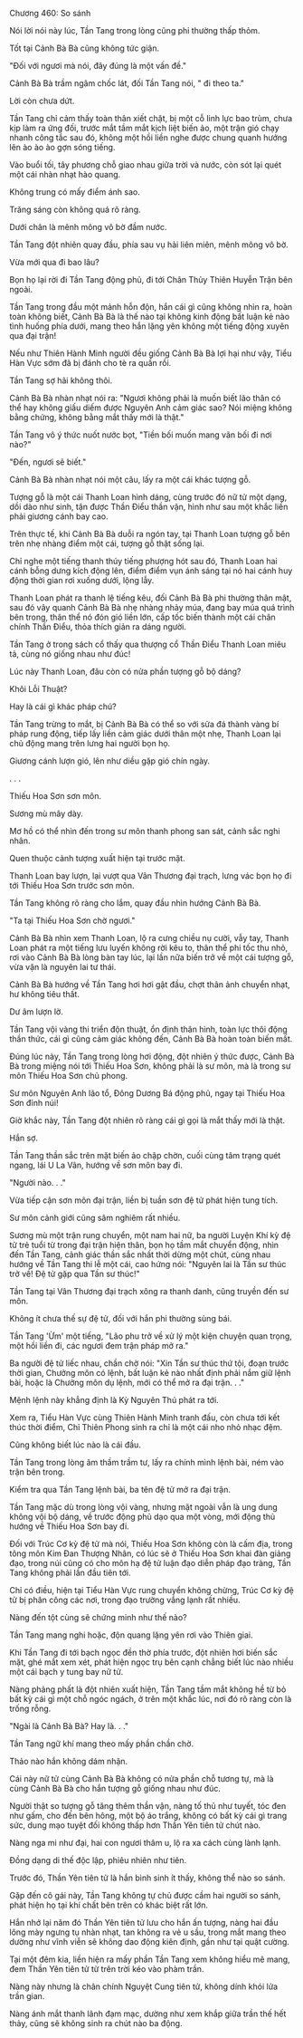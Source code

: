 




Chương 460: So sánh


Nói lời nói này lúc, Tần Tang trong lòng cũng phi thường thấp thỏm.

Tốt tại Cảnh Bà Bà cũng không tức giận.

"Đối với ngươi mà nói, đây đúng là một vấn đề."

Cảnh Bà Bà trầm ngâm chốc lát, đối Tần Tang nói, " đi theo ta."

Lời còn chưa dứt.

Tần Tang chỉ cảm thấy toàn thân xiết chặt, bị một cỗ linh lực bao trùm, chưa kịp làm ra ứng đối, trước mắt tầm mắt kịch liệt biến ảo, một trận gió chạy nhanh công tắc sau đó, không một hồi liền nghe được chung quanh hướng lên ào ào ào gợn sóng tiếng.

Vào buổi tối, tây phương chỗ giao nhau giữa trời và nước, còn sót lại quét một cái nhàn nhạt hào quang.

Không trung có mấy điểm ánh sao.

Trăng sáng còn không quá rõ ràng.

Dưới chân là mênh mông vô bờ đầm nước.

Tần Tang đột nhiên quay đầu, phía sau vụ hải liên miên, mênh mông vô bờ.

Vừa mới qua đi bao lâu?

Bọn họ lại rời đi Tần Tang động phủ, đi tới Chân Thủy Thiên Huyễn Trận bên ngoài.

Tần Tang trong đầu một mảnh hỗn độn, hắn cái gì cũng không nhìn ra, hoàn toàn không biết, Cảnh Bà Bà là thế nào tại không kinh động bất luận kẻ nào tình huống phía dưới, mang theo hắn lặng yên không một tiếng động xuyên qua đại trận!

Nếu như Thiên Hành Minh người đều giống Cảnh Bà Bà lợi hại như vậy, Tiểu Hàn Vực sớm đã bị đánh cho tè ra quần rồi.

Tần Tang sợ hãi không thôi.

Cảnh Bà Bà nhàn nhạt nói ra: "Ngươi không phải là muốn biết lão thân có thể hay không giấu diếm được Nguyên Anh cảm giác sao? Nói miệng không bằng chứng, không bằng mắt thấy mới là thật."

Tần Tang vô ý thức nuốt nước bọt, "Tiền bối muốn mang vãn bối đi nơi nào?"

"Đến, ngươi sẽ biết."

Cảnh Bà Bà nhàn nhạt nói một câu, lấy ra một cái khác tượng gỗ.

Tượng gỗ là một cái Thanh Loan hình dáng, cùng trước đó nữ tử một dạng, dồi dào như sinh, tận được Thần Điểu thần vận, hình như sau một khắc liền phải giương cánh bay cao.

Trên thực tế, khi Cảnh Bà Bà duỗi ra ngón tay, tại Thanh Loan tượng gỗ bên trên nhẹ nhàng điểm một cái, tượng gỗ thật sống lại.

Chỉ nghe một tiếng thanh thúy tiếng phượng hót sau đó, Thanh Loan hai cánh bỗng dưng kích động lên, điểm điểm vụn ánh sáng tại nó hai cánh huy động thời gian rơi xuống dưới, lộng lẫy.

Thanh Loan phát ra thanh lệ tiếng kêu, đối Cảnh Bà Bà phi thường thân mật, sau đó vây quanh Cảnh Bà Bà nhẹ nhàng nhảy múa, đang bay múa quá trình bên trong, thân thể nó đón gió liền lớn, cấp tốc biến thành một cái chân chính Thần Điểu, thỏa thích giản ra dáng người.

Tần Tang ở trong sách cổ thấy qua thượng cổ Thần Điểu Thanh Loan miêu tả, cùng nó giống nhau như đúc!

Lúc này Thanh Loan, đâu còn có nửa phần tượng gỗ bộ dáng?

Khôi Lỗi Thuật?

Hay là cái gì khác pháp chú?

Tần Tang trừng to mắt, bị Cảnh Bà Bà có thể so với sửa đá thành vàng bí pháp rung động, tiếp lấy liền cảm giác dưới thân một nhẹ, Thanh Loan lại chủ động mang trên lưng hai người bọn họ.

Giương cánh lượn gió, lên như diều gặp gió chín ngày.

. . .

Thiếu Hoa Sơn sơn môn.

Sương mù mây dày.

Mơ hồ có thể nhìn đến trong sư môn thanh phong san sát, cảnh sắc nghi nhân.

Quen thuộc cảnh tượng xuất hiện tại trước mặt.

Thanh Loan bay lượn, lại vượt qua Vân Thương đại trạch, lưng vác bọn họ đi tới Thiếu Hoa Sơn trước sơn môn.

Tần Tang không rõ ràng cho lắm, quay đầu nhìn hướng Cảnh Bà Bà.

"Ta tại Thiếu Hoa Sơn chờ ngươi."

Cảnh Bà Bà nhìn xem Thanh Loan, lộ ra cưng chiều nụ cười, vẫy tay, Thanh Loan phát ra một tiếng lưu luyến không rời kêu to, thân thể phi tốc thu nhỏ, rơi vào Cảnh Bà Bà lòng bàn tay lúc, lại lần nữa biến trở về một cái tượng gỗ, vừa vặn là nguyên lai tư thái.

Cảnh Bà Bà hướng về Tần Tang hơi hơi gật đầu, chợt thân ảnh chuyển nhạt, hư không tiêu thất.

Dư âm lượn lờ.

Tần Tang vội vàng thi triển độn thuật, ổn định thân hình, toàn lực thôi động thần thức, cái gì cũng cảm giác không đến, Cảnh Bà Bà hoàn toàn biến mất.

Đúng lúc này, Tần Tang trong lòng hơi động, đột nhiên ý thức được, Cảnh Bà Bà trong miệng nói tới Thiếu Hoa Sơn, không phải là sư môn, mà là trong sư môn Thiếu Hoa Sơn chủ phong.

Sư môn Nguyên Anh lão tổ, Đông Dương Bá động phủ, ngay tại Thiếu Hoa Sơn đỉnh núi!

Giờ khắc này, Tần Tang đột nhiên rõ ràng cái gì gọi là mắt thấy mới là thật.

Hắn sợ.

Tần Tang thần sắc trên mặt biến ảo chập chờn, cuối cùng tâm trạng quét ngang, lái U La Vân, hướng về sơn môn bay đi.

"Người nào. . ."

Vừa tiếp cận sơn môn đại trận, liền bị tuần sơn đệ tử phát hiện tung tích.

Sư môn cảnh giới cũng sâm nghiêm rất nhiều.

Sương mù một trận rung chuyển, một nam hai nữ, ba người Luyện Khí kỳ đệ tử trẻ tuổi từ trong đại trận hiện thân, bọn họ tầm mắt chuyển động, nhìn đến Tần Tang, cảnh giác thần sắc nhất thời dừng một chút, cùng nhau hướng về Tần Tang thi lễ một cái, cao hứng nói: "Nguyên lai là Tần sư thúc trở về! Đệ tử gặp qua Tần sư thúc!"

Tần Tang tại Vân Thương đại trạch xông ra thanh danh, cũng truyền đến sư môn.

Không ít chưa thế sự đệ tử, đối với hắn phi thường sùng bái.

Tần Tang 'Ừm' một tiếng, "Lão phu trở về xử lý một kiện chuyện quan trọng, một hồi liền đi, các ngươi đem trận pháp mở ra."

Ba người đệ tử liếc nhau, chần chờ nói: "Xin Tần sư thúc thứ tội, đoạn trước thời gian, Chưởng môn có lệnh, bất luận kẻ nào nhất định phải nắm giữ lệnh bài, hoặc là Chưởng môn dụ lệnh, mới có thể mở ra đại trận. . ."

Mệnh lệnh này khẳng định là Kỳ Nguyên Thú phát ra tới.

Xem ra, Tiểu Hàn Vực cùng Thiên Hành Minh tranh đấu, còn chưa tới kết thúc thời điểm, Chỉ Thiên Phong sinh ra chỉ là một cái nho nhỏ nhạc đệm.

Cũng không biết lúc nào là cái đầu.

Tần Tang trong lòng âm thầm trầm tư, lấy ra chính mình lệnh bài, ném vào trận bên trong.

Kiểm tra qua Tần Tang lệnh bài, ba tên đệ tử mở ra đại trận.

Tần Tang mặc dù trong lòng vội vàng, nhưng mặt ngoài vẫn là ung dung không vội bộ dáng, về trước động phủ dạo qua một vòng, mới động thủ hướng về Thiếu Hoa Sơn bay đi.

Đối với Trúc Cơ kỳ đệ tử mà nói, Thiếu Hoa Sơn không còn là cấm địa, trong tông môn Kim Đan Thượng Nhân, có lúc sẽ ở Thiếu Hoa Sơn khai đàn giảng đạo, trong núi cũng có cho môn hạ đệ tử luận đạo diễn pháp đạo tràng, Tần Tang không phải lần đầu tiên tới.

Chỉ có điều, hiện tại Tiểu Hàn Vực rung chuyển không chừng, Trúc Cơ kỳ đệ tử bị phân công các nơi, trong đạo trường vắng lạnh rất nhiều.

Nàng đến tột cùng sẽ chứng minh như thế nào?

Tần Tang mang nghi hoặc, độn quang lặng yên rơi vào Thiên giai.

Khi Tần Tang đi tới bạch ngọc đền thờ phía trước, đột nhiên hơi biến sắc mặt, ghé mắt xem xét, phát hiện ngọc trụ bên cạnh chẳng biết lúc nào nhiều một cái bạch y tung bay nữ tử.

Nàng phảng phất là đột nhiên xuất hiện, Tần Tang tầm mắt không hề từ bỏ bất kỳ cái gì một chỗ ngóc ngách, ở trên một khắc lúc, nơi đó rõ ràng còn là trống rỗng.

"Ngài là Cảnh Bà Bà? Hay là. . ."

Tần Tang ngữ khí mang theo mấy phần chần chờ.

Thảo nào hắn không dám nhận.

Cái này nữ tử cùng Cảnh Bà Bà không có nửa phần chỗ tương tự, mà là cùng Cảnh Bà Bà cho hắn tượng gỗ giống nhau như đúc.

Người thật so tượng gỗ tăng thêm thần vận, nàng tố thủ như tuyết, tóc đen như gấm, cho đến bên hông, một bộ áo trắng, không có bất kỳ cái gì trang sức, dung mạo tuyệt đối không thấp hơn Thần Yên tiên tử chút nào.

Nàng nga mi như đại, hai con ngươi thâm u, lộ ra xa cách cùng lành lạnh.

Đồng dạng di thế độc lập, phiêu nhiên như tiên.

Trước đó, Thần Yên tiên tử là hắn bình sinh ít thấy, không thể nào so sánh.

Gặp đến cô gái này, Tần Tang không tự chủ được cầm hai người so sánh, phát hiện họ tại khí chất bên trên có khác biệt rất lớn.

Hắn nhớ lại năm đó Thần Yên tiên tử lưu cho hắn ấn tượng, nàng hai đầu lông mày ngưng tụ nhàn nhạt, tan không ra vẻ u sầu, trong mắt mang theo dường như vĩnh viễn sẽ không dao động kiên định, gần như tại quật cường.

Tại một đêm kia, liền hiện ra mấy phần Tần Tang xem không hiểu mê mang, đem Thần Yên tiên tử từ trên trời kéo vào phàm trần.

Nàng này nhưng là chân chính Nguyệt Cung tiên tử, không dính khói lửa trần gian.

Nàng ánh mắt thanh lãnh đạm mạc, dường như xem khắp giữa trần thế hết thảy, cũng sẽ không sinh ra chút nào ba động.




